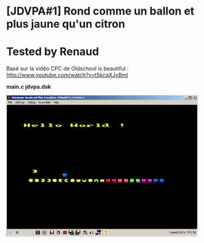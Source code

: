 # [JDVPA#1] Rond comme un ballon et plus jaune qu'un citron
# Tested by Renaud

Basé sur la vidéo CPC de Oldschool is beautiful : http://www.youtube.com/watch?v=t5kcqXJvBmI

__main.c jdvpa.dsk__

![JDVPA1.dsk.png](JDVPA1.dsk.png)

